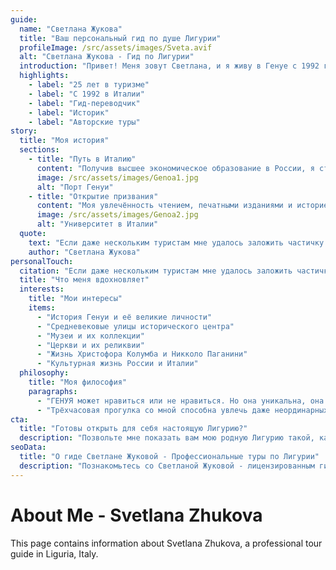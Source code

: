 ```yaml
---
guide:
  name: "Светлана Жукова"
  title: "Ваш персональный гид по душе Лигурии"
  profileImage: /src/assets/images/Sveta.avif
  alt: "Светлана Жукова - Гид по Лигурии"
  introduction: "Привет! Меня зовут Светлана, и я живу в Генуе с 1992 года. Как аккредитованный гид-переводчик с экономическим образованием, я помогаю путешественникам открыть уникальную Геную — город, который можно либо полюбить, либо не понять. Моя задача — показать его красоту и заложить частичку Генуи в сердца гостей."
  highlights:
    - label: "25 лет в туризме"
    - label: "С 1992 в Италии"
    - label: "Гид-переводчик"
    - label: "Историк"
    - label: "Авторские туры"
story:
  title: "Моя история"
  sections:
    - title: "Путь в Италию"
      content: "Получив высшее экономическое образование в России, я строила карьеру в одной организации, пройдя все ступени от самой младшей позиции до руководителя. В 1992 году моя жизнь кардинально изменилась — я переехала в Италию и получила итальянскую прописку."
      image: /src/assets/images/Genoa1.jpg
      alt: "Порт Генуи"
    - title: "Открытие призвания"
      content: "Моя увлечённость чтением, печатными изданиями и историей позволила интересу к Генуе перерасти в любимую работу. С 2000 года я работаю в туризме как аккредитованный гид-переводчик в Генуе и её провинции, открывая для людей уникальный мир этого древнего города."
      image: /src/assets/images/Genoa2.jpg
      alt: "Университет в Италии"
  quote:
    text: "Если даже нескольким туристам мне удалось заложить частичку Генуи в их сердца, значит, мне удалось изменить мир в лучшую сторону. Работа строится не по принципу имиджа и преуспевания, а по принципу безумного увлечения."
    author: "Светлана Жукова"
personalTouch:
  citation: "Если даже нескольким туристам мне удалось заложить частичку Генуи в их сердца, значит, мне удалось изменить мир в лучшую сторону. Работа строится не по принципу имиджа и преуспевания, а по принципу безумного увлечения."
  title: "Что меня вдохновляет"
  interests:
    title: "Мои интересы"
    items:
      - "История Генуи и её великие личности"
      - "Средневековые улицы исторического центра"
      - "Музеи и их коллекции"
      - "Церкви и их реликвии"
      - "Жизнь Христофора Колумба и Никколо Паганини"
      - "Культурная жизнь России и Италии"
  philosophy:
    title: "Моя философия"
    paragraphs:
      - "ГЕНУЯ может нравиться или не нравиться. Но она уникальна, она паутинна. В этот город надо вжиться. В него надо влюбиться. Дома, дворцы, соборы, история с её курьёзами представляют всеобщее восхищение."
      - "Трёхчасовая прогулка со мной способна увлечь даже неординарных личностей. Я рассказываю то, что когда-то поразило меня — совершенно уникальные сведения с невероятно яркими впечатлениями. Откройте для себя новый маршрут, образы, лица!"
cta:
  title: "Готовы открыть для себя настоящую Лигурию?"
  description: "Позвольте мне показать вам мою родную Лигурию такой, какой её знают и любят местные жители. Каждая экскурсия - это уникальное путешествие, созданное специально для вас."
seoData:
  title: "О гиде Светлане Жуковой - Профессиональные туры по Лигурии"
  description: "Познакомьтесь со Светланой Жуковой - лицензированным гидом с 24-летним опытом, специалистом по истории и культуре Лигурии. Откройте для себя настоящую Италию!"
---
```


# About Me - Svetlana Zhukova

This page contains information about Svetlana Zhukova, a professional tour guide in Liguria, Italy.
